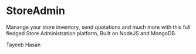 ﻿# StoreAdmin
Manange your store inventory, send quotations and much more with this full fledged Store Administration platform, Built on NodeJS and MongoDB.

Tayeeb Hasan
